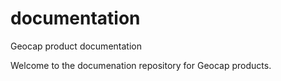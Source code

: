 # documentation
Geocap product documentation

Welcome to the documenation repository for Geocap products. 
